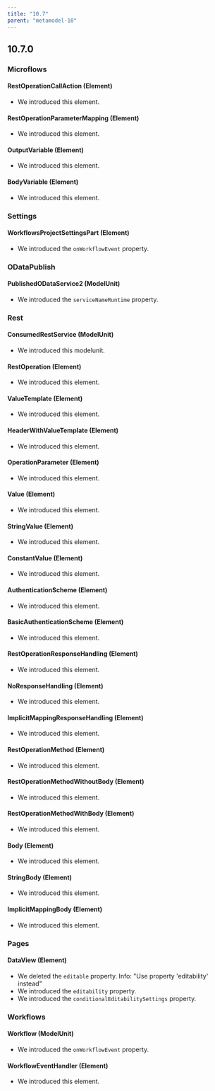 ```yaml
---
title: "10.7"
parent: "metamodel-10"
---
```


## 10.7.0

### Microflows

#### RestOperationCallAction (Element)
* We introduced this element.

#### RestOperationParameterMapping (Element)
* We introduced this element.

#### OutputVariable (Element)
* We introduced this element.

#### BodyVariable (Element)
* We introduced this element.

### Settings

#### WorkflowsProjectSettingsPart (Element)
* We introduced the `onWorkflowEvent` property. 

### ODataPublish

#### PublishedODataService2 (ModelUnit)
* We introduced the `serviceNameRuntime` property. 

### Rest

#### ConsumedRestService (ModelUnit)
* We introduced this modelunit.

#### RestOperation (Element)
* We introduced this element.

#### ValueTemplate (Element)
* We introduced this element.

#### HeaderWithValueTemplate (Element)
* We introduced this element.

#### OperationParameter (Element)
* We introduced this element.

#### Value (Element)
* We introduced this element.

#### StringValue (Element)
* We introduced this element.

#### ConstantValue (Element)
* We introduced this element.

#### AuthenticationScheme (Element)
* We introduced this element.

#### BasicAuthenticationScheme (Element)
* We introduced this element.

#### RestOperationResponseHandling (Element)
* We introduced this element.

#### NoResponseHandling (Element)
* We introduced this element.

#### ImplicitMappingResponseHandling (Element)
* We introduced this element.

#### RestOperationMethod (Element)
* We introduced this element.

#### RestOperationMethodWithoutBody (Element)
* We introduced this element.

#### RestOperationMethodWithBody (Element)
* We introduced this element.

#### Body (Element)
* We introduced this element.

#### StringBody (Element)
* We introduced this element.

#### ImplicitMappingBody (Element)
* We introduced this element.

### Pages

#### DataView (Element)
* We deleted the `editable` property. Info: "Use property 'editability' instead"
* We introduced the `editability` property. 
* We introduced the `conditionalEditabilitySettings` property. 

### Workflows

#### Workflow (ModelUnit)
* We introduced the `onWorkflowEvent` property. 

#### WorkflowEventHandler (Element)
* We introduced this element. 
